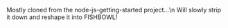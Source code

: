 Mostly cloned from the node-js-getting-started project...\n
Will slowly strip it down and reshape it into FISHBOWL!